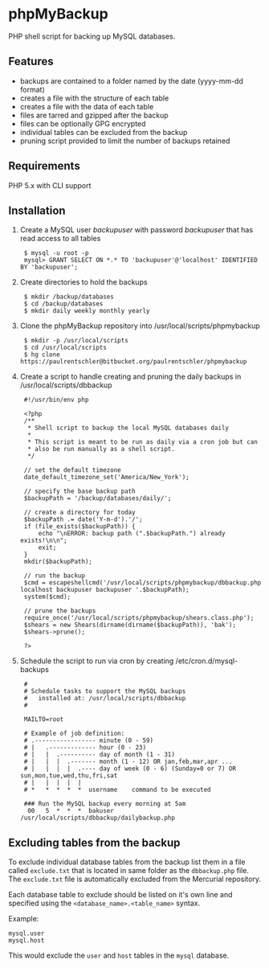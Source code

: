 # phpMyBackup

PHP shell script for backing up MySQL databases.


## Features

- backups are contained to a folder named by the date (yyyy-mm-dd format)
- creates a file with the structure of each table
- creates a file with the data of each table
- files are tarred and gzipped after the backup
- files can be optionally GPG encrypted
- individual tables can be excluded from the backup
- pruning script provided to limit the number of backups retained


## Requirements

PHP 5.x with CLI support


## Installation

1. Create a MySQL user *backupuser* with password *backupuser* that has
   read access to all tables

        $ mysql -u root -p
        mysql> GRANT SELECT ON *.* TO 'backupuser'@'localhost' IDENTIFIED BY 'backupuser';

1. Create directories to hold the backups

        $ mkdir /backup/databases
        $ cd /backup/databases
        $ mkdir daily weekly monthly yearly

1. Clone the phpMyBackup repository into /usr/local/scripts/phpmybackup

        $ mkdir -p /usr/local/scripts
        $ cd /usr/local/scripts
        $ hg clone https://paulrentschler@bitbucket.org/paulrentschler/phpmybackup

1. Create a script to handle creating and pruning the daily backups
   in /usr/local/scripts/dbbackup

        #!/usr/bin/env php

        <?php
        /**
         * Shell script to backup the local MySQL databases daily
         *
         * This script is meant to be run as daily via a cron job but can
         * also be run manually as a shell script.
         */

        // set the default timezone
        date_default_timezone_set('America/New_York');

        // specify the base backup path
        $backupPath = '/backup/databases/daily/';

        // create a directory for today
        $backupPath .= date('Y-m-d').'/';
        if (file_exists($backupPath)) {
            echo "\nERROR: backup path (".$backupPath.") already exists!\n\n";
            exit;
        }
        mkdir($backupPath);

        // run the backup
        $cmd = escapeshellcmd('/usr/local/scripts/phpmybackup/dbbackup.php localhost backupuser backupuser '.$backupPath);
        system($cmd);

        // prune the backups
        require_once('/usr/local/scripts/phpmybackup/shears.class.php');
        $shears = new Shears(dirname(dirname($backupPath)), 'bak');
        $shears->prune();

        ?>

1. Schedule the script to run via cron by creating /etc/cron.d/mysql-backups

        #
        # Schedule tasks to support the MySQL backups
        #   installed at: /usr/local/scripts/dbbackup
        #

        MAILTO=root

        # Example of job definition:
        # .----------------- minute (0 - 59)
        # |   .------------- hour (0 - 23)
        # |   |  .---------- day of month (1 - 31)
        # |   |  |  .------- month (1 - 12) OR jan,feb,mar,apr ...
        # |   |  |  |  .---- day of week (0 - 6) (Sunday=0 or 7) OR sun,mon,tue,wed,thu,fri,sat
        # |   |  |  |  |
        # *   *  *  *  *  username    command to be executed

        ### Run the MySQL backup every morning at 5am
         00   5  *  *  *  bakuser      /usr/local/scripts/dbbackup/dailybackup.php


## Excluding tables from the backup

To exclude individual database tables from the backup list them in a file
called `exclude.txt` that is located in same folder as the `dbbackup.php` file.
The `exclude.txt` file is automatically excluded from the Mercurial repository.

Each database table to exclude should be listed on it's own line and specified
using the `<database_name>.<table_name>` syntax.

Example:

    mysql.user
    mysql.host

This would exclude the `user` and `host` tables in the `mysql` database.

